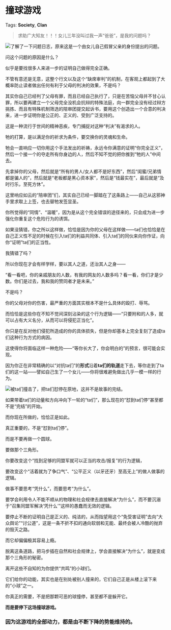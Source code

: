 # 撞球游戏

Tags: **Society**, **Clan**

> 求助广大知友！！！女儿三年没叫过我一声“爸爸”，是我的问题吗？



![](https://pic1.zhimg.com/50/v2-331a4f26479e73e6243c04f771bc0317_720w.jpg?source=1940ef5c)了解了一下问题日志，原来这是一个由女儿自己假冒父亲的身份提出的问题。

问这个问题的原因是什么？

似乎是要找很多人来进一步的证明自己做得完全正确。

不管有意还是无意，这整个行文以及这个“缺席审判”的机制，在客观上都起到了大概率防止读者做出任何有利于父母的判决的效果，不是吗？

其实你自己已经判了父母有罪，而且已经自己执行了，只是在苦恼父母并不甘心认罪，所以要再建立一个父母完全没机会抗辩的特殊法庭，向一群完全没有经过辩方挑拣、而且有特殊机制筛选的陪审团提交起诉书，要用这个创造出一个合意的判决来，进一步证明你是公正的、正义的、受到广泛支持的。

这是一种流行于世间的精神恶疾，专门捕捉对这种“判决”有渴求的人。

牠的打算，是以满足你的祈求为条件，要交换你的灵魂和生命。

牠会一直响应一切你用这个手法发出的祈祷，永远令你满意的证明“你完全正义”，然后一个接一个的夺走所有你身边的人，然后不知不觉的把你推到“牠的人”中间去。

先拿掉你的父母，然后就是“所有的男人/女人都不是好东西”，然后“闺蜜/兄弟情都是骗人的”，然后就是“老板都是黑心资本家”，然后是“钱最实在”，最后就是“及时行乐，至死方休”。

这里响应如云的“陪审团”们，其实自己已经一脚踏在了这条路上——自己从这邪神手里求取上上签，也去替牠发签显圣。

你所觉得的“同情”、“温暖”，因为是从这个完全错误的途径来的，只会成为进一步强化你重复这个危险行为的诱饵。

如果没猜错，你之所以这样做，恰恰是因为你的父母在这样做——ta们也恰恰是在自己正义性不足的时候在引入ta们的利益共同体、引入ta们的同伙来向你作证，向你“证明”ta们的正当性。

我猜错了吗？

所以你现在才会有样学样，要以其人之道，还治其人之身——

“看一看吧，你的亲戚朋友的人数，有我的网友的人数多吗？看一看，你们才是少数。你们是过去，我和我的赞同者才是未来。”

不是吗？

你的父母对你的伤害，最严重的方面其实根本不是什么具体的殴打、辱骂。

而恰恰是这些你在不知不觉间深刻沾染的这个行为逻辑——“只要附和的人多，就可以占有大义名分，从而可以将侵犯正当化”。

你只是在反对他们侵犯所造成的你的具体损失，但是你却基本上完全复刻了造成ta们这种行为方式的病因。

这使得你将面临这样一种危险——“等你长大了，你会明白的”的预言，很可能会实现。

因为你正在非常精确的以“对抗ta们”的**形式**沿着**ta们的轨道**走下去，等你走到了ta们的这一站——譬如自己生了一个女儿——你将很难避免做出几乎一模一样的行为。

![](https://picx.zhimg.com/50/v2-13df6468f032243de956d7e598e779b7_720w.jpg?source=1940ef5c)被ta们撞击了，把ta们怼停在原地，这并不是故事的完结。

如果带着ta们的动量和方向冲向下一轮的“ta们”，那么现在的“怼到ta们停“甚至都不是“完结”的开始。

而你现在所做的，恰恰正是如此。

真正重要的，不是“怼到ta们停”。

而是不要再做一个圆球。

要做那个三角形。

  


你要改变这个“找到足够的同盟军就可以正当的攻击/报复”的行为逻辑，

要改变这个“活着就为了争口气”、“公平正义（以牙还牙）至高无上”的做人做事的逻辑。

做事不要思考“凭什么”，而要思考“为什么”。

要学会利用令人不能不顺从的物理和社会规律去直接解决“为什么”，而不要沉溺于“召集同盟军解决‘凭什么’”这样的愚蠢而无效的逻辑。

要停止不断的证明自己是正义的、纯洁的，从而指望用这个“免受害证明”去向“大众舆论”“讨公道”，这是一条不折不扣的通向软弱和无能、最终会被人冷酷的抛弃的毁灭之路。

而它却偏偏极其容易上瘾。

脱离这条道路，把马步插在自然和社会规律上，学会直接解决“为什么”，就是变成那个三角形的秘密。

离开这些不自知的为你提供“共鸣”的小球们。

它们给你的动能，其实也是在别处被别人撞来的，它们自己正是从楼上滚下来的“小球”之一。

你真正的需要，不是把那颗可恶的球撞停，甚至都不是躲开它。

**而是要停下这场撞球游戏。**

### 因为这游戏的全部动力，都是由不断下降的势能维持的。



